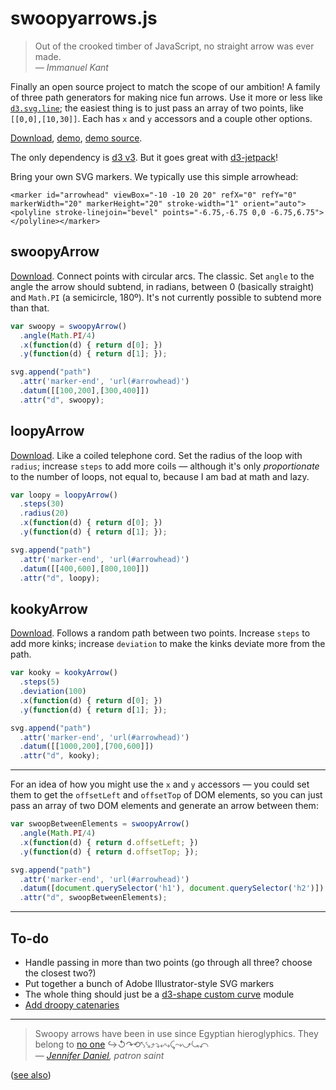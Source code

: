 swoopyarrows.js
===============

> Out of the crooked timber of JavaScript, no straight arrow was ever made.  
*— Immanuel Kant*

Finally an open source project to match the scope of our ambition! A family of three path generators for making nice fun arrows. Use it more or less like [`d3.svg.line`](https://github.com/mbostock/d3/wiki/SVG-Shapes#line); the easiest thing is to just pass an array of two points, like `[[0,0],[10,30]]`. Each has `x` and `y` accessors and a couple other options.

[Download](https://github.com/bizweekgraphics/swoopyarrows/raw/master/swoopyArrows.js), [demo](http://www.bizweekgraphics.com/swoopyarrows/), [demo source](https://github.com/bizweekgraphics/swoopyarrows/blob/master/index.html). 

The only dependency is [d3 v3](http://d3js.org). But it goes great with [d3-jetpack](https://github.com/gka/d3-jetpack)!

Bring your own SVG markers. We typically use this simple arrowhead:

```
<marker id="arrowhead" viewBox="-10 -10 20 20" refX="0" refY="0" markerWidth="20" markerHeight="20" stroke-width="1" orient="auto"><polyline stroke-linejoin="bevel" points="-6.75,-6.75 0,0 -6.75,6.75"></polyline></marker>
```

## swoopyArrow

[Download](https://github.com/bizweekgraphics/swoopyarrows/raw/master/swoopyArrow.js). Connect points with circular arcs. The classic. Set `angle` to the angle the arrow should subtend, in radians, between 0 (basically straight) and `Math.PI` (a semicircle, 180º). It's not currently possible to subtend more than that.

```javascript
var swoopy = swoopyArrow()
  .angle(Math.PI/4)
  .x(function(d) { return d[0]; })
  .y(function(d) { return d[1]; });

svg.append("path")
  .attr('marker-end', 'url(#arrowhead)')
  .datum([[100,200],[300,400]])
  .attr("d", swoopy);
```

## loopyArrow

[Download](https://github.com/bizweekgraphics/swoopyarrows/raw/master/loopyArrow.js). Like a coiled telephone cord. Set the radius of the loop with `radius`; increase `steps` to add more coils — although it's only _proportionate_ to the number of loops, not equal to, because I am bad at math and lazy.

```javascript
var loopy = loopyArrow()
  .steps(30)
  .radius(20)
  .x(function(d) { return d[0]; })
  .y(function(d) { return d[1]; });

svg.append("path")
  .attr('marker-end', 'url(#arrowhead)')
  .datum([[400,600],[800,100]])
  .attr("d", loopy);
```

## kookyArrow

[Download](https://github.com/bizweekgraphics/swoopyarrows/raw/master/kookyArrow.js). Follows a random path between two points. Increase `steps` to add more kinks; increase `deviation` to make the kinks deviate more from the path.

```javascript
var kooky = kookyArrow()
  .steps(5)
  .deviation(100)
  .x(function(d) { return d[0]; })
  .y(function(d) { return d[1]; });

svg.append("path")
  .attr('marker-end', 'url(#arrowhead)')
  .datum([[1000,200],[700,600]])
  .attr("d", kooky);
```

----

For an idea of how you might use the `x` and `y` accessors — you could set them to get the `offsetLeft` and `offsetTop` of DOM elements, so you can just pass an array of two DOM elements and generate an arrow between them:

```javascript
var swoopBetweenElements = swoopyArrow()
  .angle(Math.PI/4)
  .x(function(d) { return d.offsetLeft; })
  .y(function(d) { return d.offsetTop; });

svg.append("path")
  .attr('marker-end', 'url(#arrowhead)')
  .datum([document.querySelector('h1'), document.querySelector('h2')])
  .attr("d", swoopBetweenElements);
```

----

## To-do

- Handle passing in more than two points (go through all three? choose the closest two?)
- Put together a bunch of Adobe Illustrator-style SVG markers
- The whole thing should just be a [d3-shape custom curve](https://github.com/d3/d3-shape#custom-curves) module
- [Add droopy catenaries](https://github.com/bizweekgraphics/swoopyarrows/issues/25)

----

> Swoopy arrows have been in use since Egyptian hieroglyphics. They belong to [no one](https://github.com/bizweekgraphics/swoopyarrows/blob/master/LICENSE) ↪↺↷⟲⤣⤥⤴⤵⤶⤷⤹⤳⤻⤿⤺  
— *[Jennifer Daniel](https://twitter.com/jenniferdaniel/status/464517373740204032), patron saint*

([see also](http://bwarchive.com/#/article/9360))
